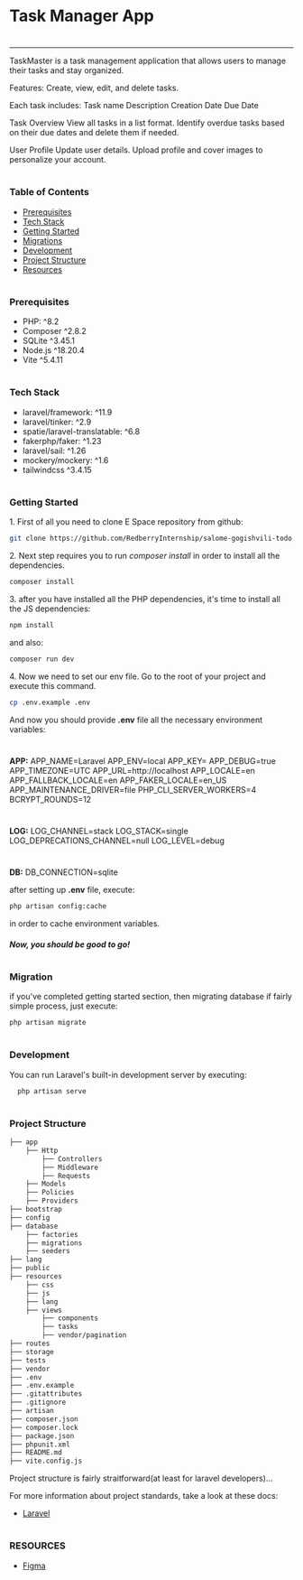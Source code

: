 
<div style="display:flex; align-items: center">
  <h1 style="position:relative; top: -6px" >Task Manager App</h1>
</div>

---
TaskMaster is a task management application that allows users to manage their tasks and stay organized.

Features:
    Create, view, edit, and delete tasks.

Each task includes:
    Task name
    Description
    Creation Date
    Due Date

Task Overview
    View all tasks in a list format.
    Identify overdue tasks based on their due dates and delete them if needed.

User Profile
    Update user details.
    Upload profile and cover images to personalize your account.


#
### Table of Contents              
* [Prerequisites](#prerequisites)
* [Tech Stack](#tech-stack)
* [Getting Started](#getting-started)
* [Migrations](#migration)
* [Development](#development)
* [Project Structure](#project-structure)
* [Resources](#resources)

#
### Prerequisites

* PHP: ^8.2
* Composer ^2.8.2
* SQLite ^3.45.1
* Node.js ^18.20.4
* Vite ^5.4.11


#
### Tech Stack

* laravel/framework: ^11.9
* laravel/tinker: ^2.9
* spatie/laravel-translatable: ^6.8
* fakerphp/faker: ^1.23 
* laravel/sail: ^1.26 
* mockery/mockery: ^1.6 
* tailwindcss ^3.4.15


#
### Getting Started
1\. First of all you need to clone E Space repository from github:
```sh
git clone https://github.com/RedberryInternship/salome-gogishvili-todo.git
```

2\. Next step requires you to run *composer install* in order to install all the dependencies.
```sh
composer install
```

3\. after you have installed all the PHP dependencies, it's time to install all the JS dependencies:
```sh
npm install
```

and also:
```sh
composer run dev
```

4\. Now we need to set our env file. Go to the root of your project and execute this command.
```sh
cp .env.example .env
```
And now you should provide **.env** file all the necessary environment variables:

#
**APP:**
APP_NAME=Laravel
APP_ENV=local
APP_KEY=
APP_DEBUG=true
APP_TIMEZONE=UTC
APP_URL=http://localhost
APP_LOCALE=en
APP_FALLBACK_LOCALE=en
APP_FAKER_LOCALE=en_US
APP_MAINTENANCE_DRIVER=file
PHP_CLI_SERVER_WORKERS=4
BCRYPT_ROUNDS=12

#
**LOG:**
LOG_CHANNEL=stack
LOG_STACK=single
LOG_DEPRECATIONS_CHANNEL=null
LOG_LEVEL=debug

#
**DB:**
DB_CONNECTION=sqlite


after setting up **.env** file, execute:
```sh
php artisan config:cache
```
in order to cache environment variables.

##### Now, you should be good to go!


#
### Migration
if you've completed getting started section, then migrating database if fairly simple process, just execute:
```sh
php artisan migrate
```

#
### Development

You can run Laravel's built-in development server by executing:

```sh
  php artisan serve
```

#
### Project Structure

```bash
├── app
    ├── Http
        ├── Controllers
        ├── Middleware
        ├── Requests
    ├── Models
    ├── Policies
    ├── Providers
├── bootstrap
├── config
├── database
    ├── factories
    ├── migrations
    ├── seeders
├── lang
├── public
├── resources
    ├── css
    ├── js
    ├── lang
    ├── views
        ├── components
        ├── tasks
        ├── vendor/pagination
├── routes
├── storage
├── tests
├── vendor
├── .env
├── .env.example
├── .gitattributes
├── .gitignore
├── artisan
├── composer.json
├── composer.lock
├── package.json
├── phpunit.xml
├── README.md
├── vite.config.js
```

Project structure is fairly straitforward(at least for laravel developers)...

For more information about project standards, take a look at these docs:
* [Laravel](https://laravel.com/docs/6.x)


#
### RESOURCES
* [Figma](https://www.figma.com/design/HkL8NHL7914PBgdYb6D3zN/Laravel-Dev?node-id=0-1&node-type=canvas&t=sZNxtfGcjQrSEvuE-0)
